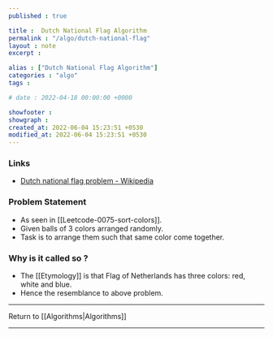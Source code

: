 ```yaml
---
published : true

title :  Dutch National Flag Algorithm
permalink : "/algo/dutch-national-flag"
layout : note
excerpt : 

alias : ["Dutch National Flag Algorithm"]
categories : "algo"
tags : 

# date : 2022-04-18 00:00:00 +0000

showfooter : 
showgraph : 
created_at: 2022-06-04 15:23:51 +0530
modified_at: 2022-06-04 15:23:51 +0530
---
```


### Links

- [Dutch national flag problem - Wikipedia](https://en.wikipedia.org/wiki/Dutch_national_flag_problem)

### Problem Statement

- As seen in [[Leetcode-0075-sort-colors]].
- Given balls of 3 colors arranged randomly.
- Task is to arrange them such that same color come together.

### Why is it called so ?

- The [[Etymology]] is that Flag of Netherlands has three colors: red, white and blue.
- Hence the resemblance to above problem.

---

Return to [[Algorithms|Algorithms]]

---